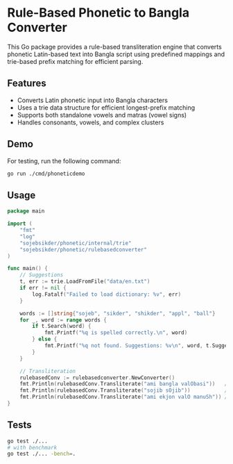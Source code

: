 # Rule-Based Phonetic to Bangla Converter

This Go package provides a rule-based transliteration engine that converts phonetic Latin-based text into Bangla script using predefined mappings and trie-based prefix matching for efficient parsing.

## Features

- Converts Latin phonetic input into Bangla characters
- Uses a trie data structure for efficient longest-prefix matching
- Supports both standalone vowels and matras (vowel signs)
- Handles consonants, vowels, and complex clusters

## Demo

For testing, run the following command:

```bash
go run ./cmd/phoneticdemo
```

## Usage

```go
package main

import (
    "fmt"
    "log"
    "sojebsikder/phonetic/internal/trie"
    "sojebsikder/phonetic/rulebasedconverter"
)

func main() {
    // Suggestions
    t, err := trie.LoadFromFile("data/en.txt")
    if err != nil {
        log.Fatalf("Failed to load dictionary: %v", err)
    }

    words := []string{"sojeb", "sikder", "shikder", "appl", "ball"}
    for _, word := range words {
        if t.Search(word) {
            fmt.Printf("%q is spelled correctly.\n", word)
        } else {
            fmt.Printf("%q not found. Suggestions: %v\n", word, t.Suggestions(word))
        }
    }

    // Transliteration
    rulebasedConv := rulebasedconverter.NewConverter()
    fmt.Println(rulebasedConv.Transliterate("ami bangla valObasi"))   // আমি বাংলা ভালোবাসি
    fmt.Println(rulebasedConv.Transliterate("sojib sOjib"))           // সজিব সোজিব
    fmt.Println(rulebasedConv.Transliterate("ami ekjon valO manuSh")) // আমি একজন ভালো মানুষ
}
```

## Tests

```bash
go test ./...
# with benchmark
go test ./... -bench=.
```
